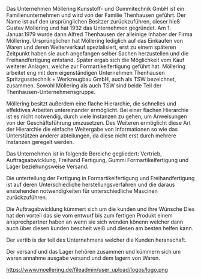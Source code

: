 Das Unternehmen Möllering Kunsstoff- und Gummitechnik GmbH ist ein Familienunternehmen und wird von der Familie Thenhausen geführt. Der Name ist auf den ursprünglichen Besitzer zurückzuführen, dieser hieß Gustav Möllering und hat 1932 das Unternehmen gegründet. Am 1. Januar.1979 wurde dann Alfred Thenhausen der alleinige Inhaber der Firma Möllering.
Ursprünglichen hat Möllering lediglich auf das Einkaufen von Waren und deren Weiterverkauf spezialisiert, erst zu einem späteren Zeitpunkt haben sie auch angefangen selber Sachen herzustellen und die Freihandfertigung entstand. Später ergab sich die Möglichkeit vom Kauf weiterer Anlagen, welche zur Formartikelfertigung geführt hat.
Möllering arbeitet eng mit dem eigenständigen Unternehmen Thenhausen Spritzgusstechnik + Werkzeugbau GmbH, auch als TSW bezeichnet, zusammen. Sowohl Möllering als auch TSW sind beide Teil der Thenhausen-Unternehmensgruppe.


Möllering besitzt außerdem eine flache Hierarchie, die schnelles und effektives Arbeiten untereinander ermöglicht. Bei einer flachen Hierarchie ist es nicht notwendig, durch viele Instanzen zu gehen, um Anweisungen von der Geschäftsführung umzusetzen. Des Weiteren ermöglicht diese Art der Hierarchie die einfache Weitergabe von Informationen so wie das Unterstützen anderer abteilungen, da diese nicht erst durch mehrere Instanzen geregelt werden.

Das Unternehmen ist in folgende Bereiche gegliedert: Vertrieb, Auftragsabwicklung, Freihand Fertigung, Gummi Formartikelfertigung und Lager beziehungsweise Versand.


Die unterteilung der Fertigung in Formartikelfertigung und Freihandfertigung ist auf deren Unterschiedliche herstellungsverfahren und die daraus enstehenden notwendigkeiten für unterschiedliche Mascinen zurückzuführen.

Die Auftragabwicklung kümmert sich um die kunden und ihre Wünsche Dies hat den vorteil das sie vom entwurf bis zum fertigen Produkt einem ansprechpartner haben an wenn sie sich wenden könenn welcher dann auch über diesen kunden bescheit weiß und diesen am besten helfen kann.

Der vertib is der teil des Unternehmens welcher die Kunden heranschaft.

Der versand und das Lager hehören zusammen und kümmern sich um waren annahme ausgabe versand und dem lagern von Waren.





https://www.moellering.de/fileadmin/user_upload/logos/logo.png